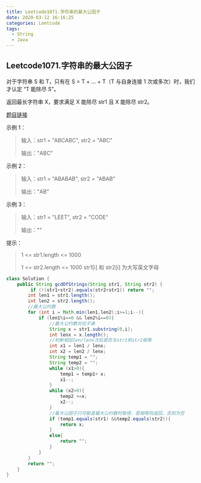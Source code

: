 ```yaml
---
title: Leetcode1071.字符串的最大公因子
date: 2020-03-12 16:16:25
categories: Leetcode
tags: 
  - String
  - Java
---
```


## Leetcode1071.字符串的最大公因子

对于字符串 S 和 T，只有在 S = T + ... + T（T 与自身连接 1 次或多次）时，我们才认定 “T 能除尽 S”。

返回最长字符串 X，要求满足 X 能除尽 str1 且 X 能除尽 str2。

[题目链接](https://leetcode-cn.com/problems/greatest-common-divisor-of-strings)

<!--more-->

示例 1：

> 输入：str1 = "ABCABC", str2 = "ABC"
>
> 输出："ABC"

示例 2：

> 输入：str1 = "ABABAB", str2 = "ABAB"
>
> 输出："AB"

示例 3：

> 输入：str1 = "LEET", str2 = "CODE"
>
> 输出：""


提示：

> 1 <= str1.length <= 1000
>
> 1 <= str2.length <= 1000
> str1[i] 和 str2[i] 为大写英文字母

```java
class Solution {
    public String gcdOfStrings(String str1, String str2) {
         if (!(str1+str2).equals(str2+str1)) return "";
        int len1 = str1.length();
        int len2 = str2.length();
        //最大公约数
        for (int i = Math.min(len1,len2);i>=1;i--){
            if (len1%i==0 && len2%i==0){
                //最大公约数对应子串
                String x = str1.substring(0,i);
                int lenx = x.length();
                //判断相加len/lenx次后是否与str1和str2相等
                int x1 = len1 / lenx;
                int x2 = len2 / lenx;
                String temp1 = "";
                String temp2 = "";
                while (x1>0){
                    temp1 = temp1+ x;
                    x1--;
                }
                while (x2>0){
                    temp2 +=x;
                    x2--;
                }
                //最大公因子只可能是最大公约数时取得，若相等则返回，否则为空
                if (temp1.equals(str1) &&temp2.equals(str2)){
                    return x;
                }
                else{
                    return "";
                }
            }
        }
        return "";
    }
}
```

